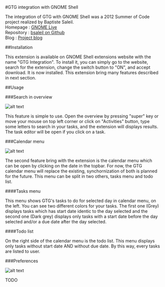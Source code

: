 #GTG integration with GNOME Shell

The integration of GTG with GNOME Shell was a 2012 Summer of Code project realized by Baptiste Saleil.  
Homepage : [GNOME Live](https://live.gnome.org/SummerOfCode2012/Projects/BaptisteSaleil_GTG_GNOME_Shell)  
Repository : [bsaleil on Github](https://github.com/bsaleil)  
Blog : [Project blog](http://bsaleil.org/blog/)  

##Installation

This extension is available on GNOME Shell extensions website with the name "GTG Integration". To install it, you can simply go to the website, search for the extension, change the switch button to "ON", and accept download. It is now installed.
This extension bring many features described in next section.

##Usage

###Search in overview

![alt text](http://bsaleil.org/blog/wp-content/uploads/2012/07/search.png "Search in overview")

This feature is simple to use.
Open the overview by pressing "super" key or move your mouse on top left corner or click on "Activities" button, type some letters to search in your tasks, and the extension will displays results.
The task editor will be open if you click on a task.

###Calendar menu

![alt text](http://bsaleil.org/blog/wp-content/uploads/2012/07/calendar.png "Calendar Menu")

The second feature bring with the extension is the calendar menu which can be open by clicking on the date in the topbar.
For now, the GTG calendar menu will replace the existing, synchornization of both is planned for the future.
This menu can be split in two others, tasks menu and todo list.

####Tasks menu

This menu shows GTG's tasks to do for selected day in calendar menu, on the left.
You can see two different colors for your tasks.
The first one (Grey) displays tasks which has start date identic to the day selected and the second one (Dark grey) displays only tasks with a start date before the day selected and/or a due date after the day selected.

####Todo list

On the right side of the calendar menu is the todo list.
This menu displays only tasks without start date AND without due date.
By this way, every tasks are listed to user.

###Preferences

![alt text](http://bsaleil.org/blog/wp-content/uploads/2012/07/preferences.png "Preferences")

TODO

